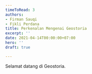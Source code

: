 ```yaml
---
timeToRead: 3
authors:
- Firman Sauqi
- Fikli Perdana
title: Perkenalan Mengenai Geostoria
excerpt: ''
date: 2021-04-14T00:00:00+07:00
hero: ''
draft: true

---
```

Selamat datang di Geostoria.